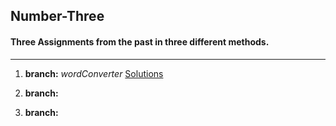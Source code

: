 ## Number-Three

#### Three Assignments from the past in three different methods.
---

1. **branch:** _wordConverter_ [Solutions](https://github.com/rubenSinzig/number-three/blob/wordConverter/index.js)

3. **branch:**

5. **branch:**
